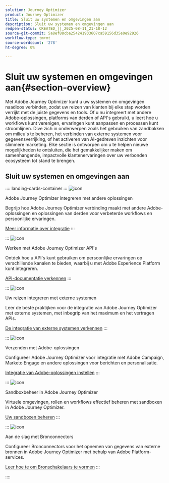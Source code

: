 ```yaml
---
solution: Journey Optimizer
product: Journey Optimizer
title: Sluit uw systemen en omgevingen aan
description: Sluit uw systemen en omgevingen aan
redpen-status: CREATED_||_2025-08-11_21-18-12
source-git-commit: 5a8ef88cba254241933607ca59156d35e0e92926
workflow-type: tm+mt
source-wordcount: '278'
ht-degree: 0%

---
```



# Sluit uw systemen en omgevingen aan{#section-overview}

Met Adobe Journey Optimizer kunt u uw systemen en omgevingen naadloos verbinden, zodat uw reizen van klanten bij elke stap worden verrijkt met de juiste gegevens en tools. Of u nu integreert met andere Adobe-oplossingen, platforms van derden of API&#39;s gebruikt, u leert hoe u workflows kunt verenigen, ervaringen kunt aanpassen en processen kunt stroomlijnen. Dive zich in onderwerpen zoals het gebruiken van zandbakken om milieu&#39;s te beheren, het verbinden van externe systemen voor gegevensverrijking, of het activeren van AI-gedreven inzichten voor slimmere marketing. Elke sectie is ontworpen om u te helpen nieuwe mogelijkheden te ontsluiten, die het gemakkelijker maken om samenhangende, impactvolle klantenervaringen over uw verbonden ecosysteem tot stand te brengen.

## Sluit uw systemen en omgevingen aan

:::: landing-cards-container
:::
![icon](https://cdn.experienceleague.adobe.com/icons/puzzle-piece.svg)

Adobe Journey Optimizer integreren met andere oplossingen

Begrijp hoe Adobe Journey Optimizer verbinding maakt met andere Adobe-oplossingen en oplossingen van derden voor verbeterde workflows en persoonlijke ervaringen.

[Meer informatie over integratie](../using/integrations/ajo-integrations.md)
:::

:::
![icon](https://cdn.experienceleague.adobe.com/icons/code-branch.svg)

Werken met Adobe Journey Optimizer API&#39;s

Ontdek hoe u API&#39;s kunt gebruiken om persoonlijke ervaringen op verschillende kanalen te bieden, waarbij u met Adobe Experience Platform kunt integreren.

[API-documentatie verkennen](../using/configuration/ajo-apis.md)
:::

:::
![icon](https://cdn.experienceleague.adobe.com/icons/puzzle-piece.svg)

Uw reizen integreren met externe systemen

Leer de beste praktijken voor de integratie van Adobe Journey Optimizer met externe systemen, met inbegrip van het maximum en het vertragen APIs.

[De integratie van externe systemen verkennen](external-systems-landing-page.md)
:::

:::
![icon](https://cdn.experienceleague.adobe.com/icons/puzzle-piece.svg)

Verzenden met Adobe-oplossingen

Configureer Adobe Journey Optimizer voor integratie met Adobe Campaign, Marketo Engage en andere oplossingen voor berichten en personalisatie.

[Integratie van Adobe-oplossingen instellen](adobe-solutions-landing-page.md)
:::

:::
![icon](https://cdn.experienceleague.adobe.com/icons/gear.svg)

Sandboxbeheer in Adobe Journey Optimizer

Virtuele omgevingen, rollen en workflows effectief beheren met sandboxen in Adobe Journey Optimizer.

[Uw sandboxen beheren](sandbox-landing-page.md)
:::

:::
![icon](https://cdn.experienceleague.adobe.com/icons/circle-play.svg)

Aan de slag met Bronconnectors

Configureer Bronconnectors voor het opnemen van gegevens van externe bronnen in Adobe Journey Optimizer met behulp van Adobe Platform-services.

[Leer hoe te om Bronschakelaars te vormen](../using/start/get-started-sources.md)
:::

::::
